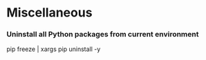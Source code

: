 # Miscellaneous 


### Uninstall all Python packages from current environment
pip freeze | xargs pip uninstall -y